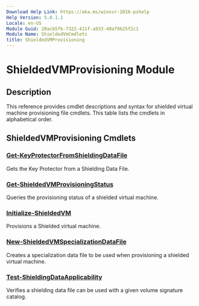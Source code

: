 ```yaml
---
Download Help Link: https://aka.ms/winsvr-2016-pshelp
Help Version: 5.0.1.1
Locale: en-US
Module Guid: 20acb5fb-7322-411f-a933-49a79b25f2c1
Module Name: ShieldedVmCmdlets
title: ShieldedVMProvisioning
---
```


# ShieldedVMProvisioning Module
## Description
This reference provides cmdlet descriptions and syntax for shielded virtual machine provisioning file cmdlets. This table lists the cmdlets in alphabetical order.

## ShieldedVMProvisioning Cmdlets
### [Get-KeyProtectorFromShieldingDataFile](Get-KeyProtectorFromShieldingDataFile.md)
Gets the Key Protector from a Shielding Data File.

### [Get-ShieldedVMProvisioningStatus](Get-ShieldedVMProvisioningStatus.md)
Queries the provisioning status of a shielded virtual machine.

### [Initialize-ShieldedVM](Initialize-ShieldedVM.md)
Provisions a Shielded virtual machine.

### [New-ShieldedVMSpecializationDataFile](New-ShieldedVMSpecializationDataFile.md)
Creates a specialization data file to be used when provisioning a shielded virtual machine.

### [Test-ShieldingDataApplicability](Test-ShieldingDataApplicability.md)
Verifies a shielding data file can be used with a given volume signature catalog.

